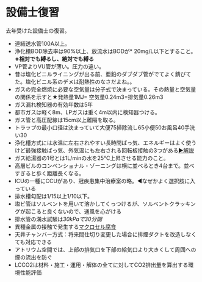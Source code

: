 # 設備士復習
去年受けた設備士の復習。

* 連結送水管100A以上。
* 浄化槽BOD除去率は90%以上、放流水はBODが* 20mg/L以下とすること。**※相対でも縛るし、絶対でも縛る**
* VP管よりVU管が薄い。圧力の違い。
* 昔は塩化ビニルライニングが出る前、亜鉛のダブダブ管がでてよく錆びてた。塩化ビニル系のデメは耐熱性のなさだよね。。
* ガスの完全燃焼に必要な空気量は分子式で決まっている。その熱量と空気量の関係を示すと★発熱量1MJ= 空気量0.24m3=排気量0.26m3 
* ガス漏れ検知器の有効年数は5年
* 都市ガスは軽く8m、LPガスは重く4m以内に検知器つける。
* ガス管と高圧配線は15cm以上離隔を取る。
* トラップの最小口径は決まっていて大便75掃除流し65小便50お風呂40手洗い30
* 浄化槽方式には水温に左右されやすい長時間ばっ気、エネルギーはよく使うけど最強接触ばっ気、外気温にも左右される回転板接触の3つがある[▶解説](http://water-solutions.jp/domestic_wastewater/jyokaso/jyokaso_processing/)
*  ガス給湯器の1号とは1L/minの水を25℃上昇させる能力のこと。
*  高層ビルのコンベンショナル・ゾーニングは横に並べるとき4台まで。並べすぎると歩く距離長くなる。
*  ICUの一種にCCUがあり、冠疾患集中治療室の略。◀なぜかよく選択肢に入っている
*  排水槽勾配は1/15以上1/10以下。
*  塩ビ管はソルベントを用いて溶かしてくっつけるが、ソルベントクラッキングが起こると良くないので、通風を心がける
*  排水管の満水試験は*30kPaで30分間*
*  異種金属の接触で発生する[マクロセル腐食](https://concom.jp/contents/countermeasure/column/vol2.html)
*  天井チャンバー方式：将来間仕切り変更した場合に排煙ダクトを改造しなくても対応できる
*  アトリウム空間では、上部の排気口を下部の給気口より大きくして周囲への煙の流出を防ぐ
*  LCCO2は材料・施工・運用・解体の全てに対してCO2排出量を算出する環境性能評価
